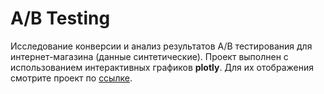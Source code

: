 # A/B Testing
Исследование конверсии и анализ результатов A/B тестирования для интернет-магазина (данные синтетические). Проект выполнен с использованием интерактивных графиков **plotly**. Для их отображения смотрите проект по [ссылке](https://nbviewer.jupyter.org/github/carrollstreet/Data-Analysis/blob/master/A_B%20Testing%20Project/A_B%20Testing.ipynb).
